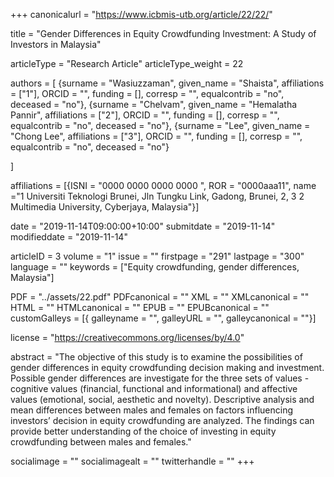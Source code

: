 +++
canonicalurl = "https://www.icbmis-utb.org/article/22/22/"

title = "Gender Differences in Equity Crowdfunding Investment:  A Study of Investors in Malaysia"

articleType = "Research Article"
articleType_weight = 22

authors = [
  {surname = "Wasiuzzaman",  given_name = "Shaista",  affiliations = ["1"],  ORCID = "", funding = [], corresp = "", equalcontrib = "no", deceased = "no"},
  {surname = "Chelvam",  given_name = "Hemalatha Pannir",  affiliations = ["2"],  ORCID = "", funding = [], corresp = "", equalcontrib = "no", deceased = "no"},
  {surname = "Lee",  given_name = "Chong Lee",  affiliations = ["3"],  ORCID = "", funding = [], corresp = "", equalcontrib = "no", deceased = "no"}
  
]

affiliations = [{ISNI = "0000 0000 0000 0000 ", ROR = "0000aaa11", name ="1 Universiti Teknologi Brunei, Jln Tungku Link, Gadong, Brunei, 2, 3 2	Multimedia University, Cyberjaya, Malaysia"}]

date = "2019-11-14T09:00:00+10:00"
submitdate = "2019-11-14"
modifieddate = "2019-11-14"

articleID = 3
volume = "1"
issue = ""
firstpage = "291"
lastpage = "300"
language = ""
keywords = ["Equity crowdfunding, gender differences, Malaysia"]


PDF = "../assets/22.pdf"
PDFcanonical = ""
XML = ""
XMLcanonical = ""
HTML = ""
HTMLcanonical = ""
EPUB = ""
EPUBcanonical = ""
customGalleys = [{ galleyname = "", galleyURL = "", galleycanonical = ""}]

license = "https://creativecommons.org/licenses/by/4.0"

abstract = "The objective of this study is to examine the possibilities of gender differences in equity crowdfunding decision making and investment.  Possible gender differences are investigate for the three sets of values - cognitive values (financial, functional and informational) and affective values (emotional, social, aesthetic and novelty). Descriptive analysis and mean differences between males and females on factors influencing investors’ decision in equity crowdfunding are analyzed. The findings can provide better understanding of the choice of investing in equity crowdfunding between males and females."


socialimage = ""
socialimagealt = ""
twitterhandle = ""
+++

